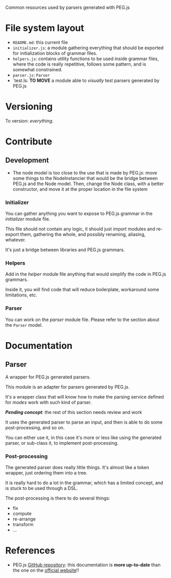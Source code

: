 Common resources used by parsers generated with PEG.js

# File system layout

* `README.md`: this current file
* `initializer.js`: a module gathering everything that should be exported for initialization blocks of grammar files.
* `helpers.js`: contains utility functions to be used inside grammar files, where the code is really repetitive, follows some pattern, and is somewhat constrained.
* `parser.js`: `Parser`
* `test.ls: __TO MOVE__ a module able to _visually_ test parsers generated by PEG.js

# Versioning

To version: _everything_.

# Contribute

## Development

* The node model is too close to the use that is made by PEG.js: move some things to the NodeInstancier that would be the bridge between PEG.js and the Node model. Then, change the Node class, with a better constructor, and move it at the proper location in the file system

### Initializer

You can gather anything you want to expose to PEG.js grammar in the _initializer_ module file.

This file should not contain any logic, it should just import modules and re-export them, gathering the whole, and possibly renaming, aliasing, whatever.

It's just a bridge between libraries and PEG.js grammars.

### Helpers

Add in the _helper_ module file anything that would simplify the code in PEG.js grammars.

Inside it, you will find code that will reduce boilerplate, workaround some limitations, etc.

### Parser

You can work on the _parser_ module file. Please refer to the section about the `Parser` model.

# Documentation

## Parser

A wrapper for PEG.js generated parsers.

This module is an adapter for parsers generated by PEG.js.

It's a wrapper class that will know how to make the parsing service defined for _modes_ work with such kind of parser.

___Pending concept___: the rest of this section needs review and work

It uses the generated parser to parse an input, and then is able to do some post-processing, and so on.

You can either use it, in this case it's more or less like using the generated parser, or sub-class it, to implement post-processing.

### Post-processing

The generated parser does really little things. It's almost like a token wrapper, just ordering them into a tree.

It is really hard to do a lot in the grammar, which has a limited concept, and is stuck to be used through a DSL.

The post-processing is there to do several things:

* fix
* compute
* re-arrange
* transform
* ...

# References

* PEG.js [GitHub repository](https://github.com/dmajda/pegjs): this documentation is __more up-to-date__ than the one on the [official website](http://pegjs.majda.cz/)!!
